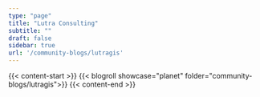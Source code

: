 ```yaml
---
type: "page"
title: "Lutra Consulting"
subtitle: ""
draft: false
sidebar: true
url: '/community-blogs/lutragis'
---
```


{{< content-start  >}}
{{< blogroll showcase="planet" folder="community-blogs/lutragis">}}
{{< content-end  >}}
